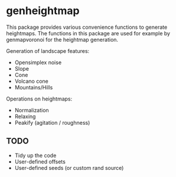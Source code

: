 # genheightmap

This package provides various convenience functions to generate heightmaps.
The functions in this package are used for example by genmapvoronoi for the heightmap generation.

Generation of landscape features:
* Opensimplex noise
* Slope
* Cone
* Volcano cone
* Mountains/Hills

Operations on heightmaps:
* Normalization
* Relaxing
* Peakify (agitation / roughness)

## TODO

* Tidy up the code
* User-defined offsets
* User-defined seeds (or custom rand source)